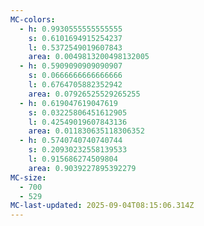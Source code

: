 ```yaml
---
MC-colors:
  - h: 0.9930555555555555
    s: 0.6101694915254237
    l: 0.5372549019607843
    area: 0.0049813200498132005
  - h: 0.5909090909090907
    s: 0.0666666666666666
    l: 0.6764705882352942
    area: 0.07926525529265255
  - h: 0.619047619047619
    s: 0.03225806451612905
    l: 0.42549019607843136
    area: 0.011830635118306352
  - h: 0.5740740740740744
    s: 0.20930232558139533
    l: 0.915686274509804
    area: 0.9039227895392279
MC-size:
  - 700
  - 529
MC-last-updated: 2025-09-04T08:15:06.314Z
---
```

